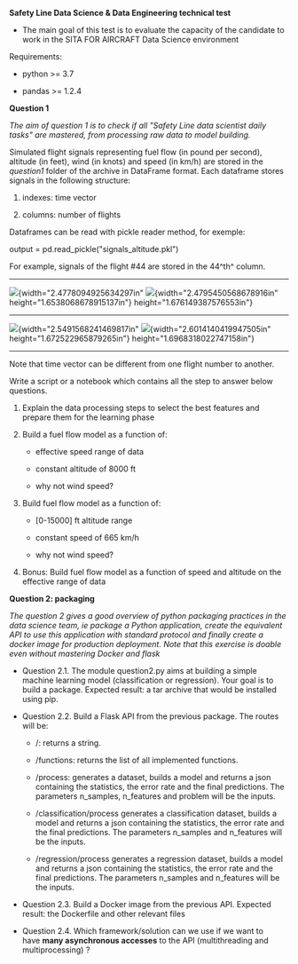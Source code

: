 **Safety Line Data Science & Data Engineering technical test**

-   The main goal of this test is to evaluate the capacity of the
    candidate to work in the SITA FOR AIRCRAFT Data Science environment

Requirements:

-   python \>= 3.7

-   pandas \>= 1.2.4

**Question 1**

*The aim of question 1 is to check if all "Safety Line data scientist
daily tasks" are mastered, from processing raw data to model building.*

Simulated flight signals representing fuel flow (in pound per second),
altitude (in feet), wind (in knots) and speed (in km/h) are stored in
the *question1* folder of the archive in DataFrame format. Each
dataframe stores signals in the following structure:

1.  indexes: time vector

2.  columns: number of flights

Dataframes can be read with pickle reader method, for exemple:

output = pd.read_pickle(\"signals_altitude.pkl\")

For example, signals of the flight #44 are stored in the 44^th^ column.

  ---------------------------------------------------------------------------------------------------------
  ![](media/image1.png){width="2.4778094925634297in"   ![](media/image2.png){width="2.4795450568678916in"
  height="1.6538068678915137in"}                       height="1.676149387576553in"}
  ---------------------------------------------------- ----------------------------------------------------
  ![](media/image3.png){width="2.5491568241469817in"   ![](media/image4.png){width="2.6014140419947505in"
  height="1.672522965879265in"}                        height="1.6968318022747158in"}

  ---------------------------------------------------------------------------------------------------------

Note that time vector can be different from one flight number to
another.

Write a script or a notebook which contains all the step to answer below
questions.

1.  Explain the data processing steps to select the best features and
    prepare them for the learning phase

2.  Build a fuel flow model as a function of:

    -   effective speed range of data

    -   constant altitude of 8000 ft

    -   why not wind speed?

3.  Build fuel flow model as a function of:

    -   \[0-15000\] ft altitude range

    -   constant speed of 665 km/h

    -   why not wind speed?

4.  Bonus: Build fuel flow model as a function of speed and altitude on
    the effective range of data

**Question 2: packaging**

*The question 2 gives a good overview of python packaging practices in
the data science team, ie package a Python application, create the
equivalent API to use this application with standard protocol and
finally create a docker image for production deployment. Note that this
exercise is doable even without mastering Docker and flask*

-   Question 2.1. The module question2.py aims at building a simple
    machine learning model (classification or regression). Your goal is
    to build a package. Expected result: a tar archive that would be
    installed using pip.

-   Question 2.2. Build a Flask API from the previous package. The
    routes will be:

    -   /: returns a string.

    -   /functions: returns the list of all implemented functions.

    -   /process: generates a dataset, builds a model and returns a json
        containing the statistics, the error rate and the final
        predictions. The parameters n_samples, n_features and problem
        will be the inputs.

    -   /classification/process generates a classification dataset,
        builds a model and returns a json containing the statistics, the
        error rate and the final predictions. The parameters n_samples
        and n_features will be the inputs.

    -   /regression/process generates a regression dataset, builds a
        model and returns a json containing the statistics, the error
        rate and the final predictions. The parameters n_samples and
        n_features will be the inputs.

-   Question 2.3. Build a Docker image from the previous API. Expected
    result: the Dockerfile and other relevant files

-   Question 2.4. Which framework/solution can we use if we want to
    have **many asynchronous accesses** to the API (multithreading and
    multiprocessing) ?
